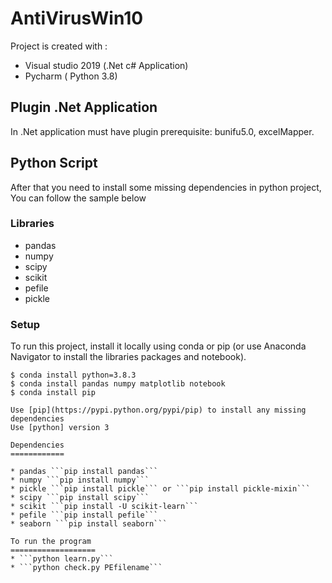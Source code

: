 # AntiVirusWin10
Project is created with :
* Visual studio 2019 (.Net c# Application)
* Pycharm ( Python 3.8)
## Plugin .Net Application
In .Net application must have plugin prerequisite: bunifu5.0, excelMapper. 

## Python Script
After that you need to install some missing dependencies in python project,
You can follow the sample below
### Libraries
* pandas
* numpy 
* scipy 
* scikit
* pefile
* pickle

### Setup
To run this project, install it locally using conda or pip (or use Anaconda Navigator to install the libraries packages and notebook).

```
$ conda install python=3.8.3
$ conda install pandas numpy matplotlib notebook
$ conda install pip

Use [pip](https://pypi.python.org/pypi/pip) to install any missing dependencies 
Use [python] version 3

Dependencies
============

* pandas ```pip install pandas```
* numpy ```pip install numpy```
* pickle ```pip install pickle``` or ```pip install pickle-mixin```
* scipy ```pip install scipy```
* scikit ```pip install -U scikit-learn```
* pefile ```pip install pefile```
* seaborn ```pip install seaborn```

To run the program
===================
* ```python learn.py```
* ```python check.py PEfilename```
